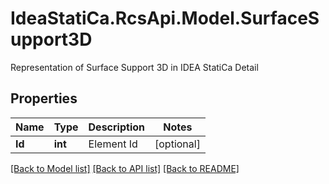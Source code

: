 # IdeaStatiCa.RcsApi.Model.SurfaceSupport3D
Representation of Surface Support 3D in IDEA StatiCa Detail

## Properties

Name | Type | Description | Notes
------------ | ------------- | ------------- | -------------
**Id** | **int** | Element Id | [optional] 

[[Back to Model list]](../README.md#documentation-for-models) [[Back to API list]](../README.md#documentation-for-api-endpoints) [[Back to README]](../README.md)


